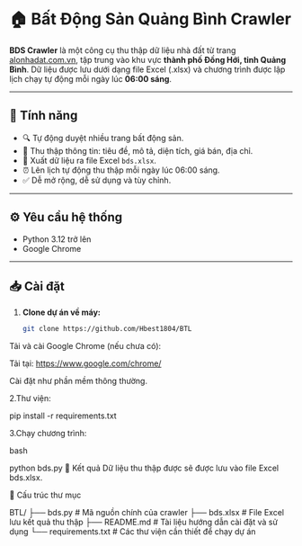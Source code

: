 # 🏠 Bất Động Sản Quảng Bình Crawler

**BDS Crawler** là một công cụ thu thập dữ liệu nhà đất từ trang [alonhadat.com.vn](https://alonhadat.com.vn), tập trung vào khu vực **thành phố Đồng Hới, tỉnh Quảng Bình**. Dữ liệu được lưu dưới dạng file Excel (.xlsx) và chương trình được lập lịch chạy tự động mỗi ngày lúc **06:00 sáng**.

---

## 📌 Tính năng

- 🔍 Tự động duyệt nhiều trang bất động sản.
- 📝 Thu thập thông tin: tiêu đề, mô tả, diện tích, giá bán, địa chỉ.
- 📁 Xuất dữ liệu ra file Excel `bds.xlsx`.
- ⏰ Lên lịch tự động thu thập mỗi ngày lúc 06:00 sáng.
- ✅ Dễ mở rộng, dễ sử dụng và tùy chỉnh.

---

## ⚙️ Yêu cầu hệ thống

- Python 3.12 trở lên
- Google Chrome

---

## 📥 Cài đặt

1. **Clone dự án về máy:**

   ```bash
   git clone https://github.com/Hbest1804/BTL

Tải và cài Google Chrome (nếu chưa có):

Tải tại: https://www.google.com/chrome/

Cài đặt như phần mềm thông thường.

2.Thư viện:


pip install -r requirements.txt

3.Chạy chương trình:

bash

python bds.py
📂 Kết quả
Dữ liệu thu thập được sẽ được lưu vào file Excel bds.xlsx.

📂 Cấu trúc thư mục

BTL/
├── bds.py               # Mã nguồn chính của crawler
├── bds.xlsx             # File Excel lưu kết quả thu thập
├── README.md            # Tài liệu hướng dẫn cài đặt và sử dụng
└── requirements.txt      # Các thư viện cần thiết để chạy dự án
